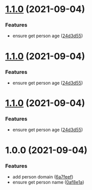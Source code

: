 # [1.1.0](https://github.com/mateusjbarbosa/test-semantic-release/compare/v1.0.0...v1.1.0) (2021-09-04)


### Features

* ensure get person age ([24d3d55](https://github.com/mateusjbarbosa/test-semantic-release/commit/24d3d55c65ae4522a366136398b3cf65889d8c7c))

# [1.1.0](https://github.com/mateusjbarbosa/test-semantic-release/compare/v1.0.0...v1.1.0) (2021-09-04)


### Features

* ensure get person age ([24d3d55](https://github.com/mateusjbarbosa/test-semantic-release/commit/24d3d55c65ae4522a366136398b3cf65889d8c7c))

# [1.1.0](https://github.com/mateusjbarbosa/test-semantic-release/compare/v1.0.0...v1.1.0) (2021-09-04)


### Features

* ensure get person age ([24d3d55](https://github.com/mateusjbarbosa/test-semantic-release/commit/24d3d55c65ae4522a366136398b3cf65889d8c7c))

# 1.0.0 (2021-09-04)


### Features

* add person domain ([6a7feef](https://github.com/mateusjbarbosa/test-semantic-release/commit/6a7feefe43509ebd805aecdb535396fa55f0ecfd))
* ensure get person name ([0af8e1a](https://github.com/mateusjbarbosa/test-semantic-release/commit/0af8e1abcb202ce076909fe73b892dd9f4e2bf50))
